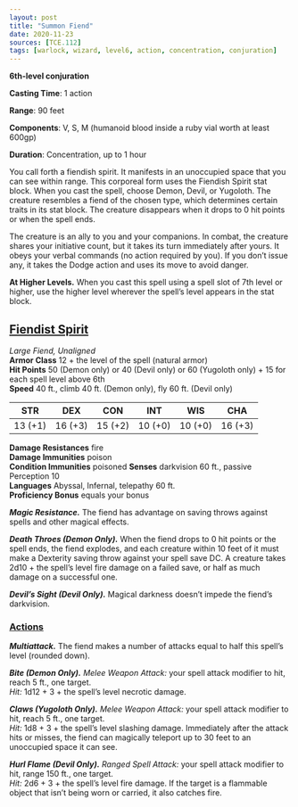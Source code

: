 ```yaml
---
layout: post
title: "Summon Fiend"
date: 2020-11-23
sources: [TCE.112]
tags: [warlock, wizard, level6, action, concentration, conjuration]
---
```


**6th-level conjuration**

**Casting Time**: 1 action

**Range**: 90 feet

**Components**: V, S, M (humanoid blood inside a ruby vial worth at least 600gp)

**Duration**: Concentration, up to 1 hour

You call forth a fiendish spirit. It manifests in an unoccupied space that you can see within range. This corporeal form uses the Fiendish Spirit stat block. When you cast the spell, choose Demon, Devil, or Yugoloth. The creature resembles a fiend of the chosen type, which determines certain traits in its stat block. The creature disappears when it drops to 0 hit points or when the spell ends.

The creature is an ally to you and your companions. In combat, the creature shares your initiative count, but it takes its turn immediately after yours. It obeys your verbal commands (no action required by you). If you don’t issue any, it takes the Dodge action and uses its move to avoid danger.

**At Higher Levels.** When you cast this spell using a spell slot of 7th level or higher, use the higher level wherever the spell’s level appears in the stat block.

## <u>Fiendist Spirit</u>

*Large Fiend, Unaligned*  
**Armor Class** 12 + the level of the spell (natural armor)  
**Hit Points** 50 (Demon only) or 40 (Devil only) or 60 (Yugoloth only) + 15 for each spell level above 6th  
**Speed** 40 ft., climb 40 ft. (Demon only), fly 60 ft. (Devil only)

| STR   | DEX   | CON   | INT   | WIS   | CHA   |
|:-----:|:-----:|:-----:|:-----:|:-----:|:-----:|
|13 (+1)|16 (+3)|15 (+2)|10 (+0)|10 (+0)|16 (+3)|

**Damage Resistances** fire  
**Damage Immunities** poison  
**Condition Immunities** poisoned
**Senses** darkvision 60 ft., passive Perception 10  
**Languages** Abyssal, Infernal, telepathy 60 ft.  
**Proficiency Bonus** equals your bonus

***Magic Resistance.*** The fiend has advantage on saving throws against spells and other magical effects.

***Death Throes (Demon Only).*** When the fiend drops to 0 hit points or the spell ends, the fiend explodes, and each creature within 10 feet of it must make a Dexterity saving throw against your spell save DC. A creature takes 2d10 + the spell’s level fire damage on a failed save, or half as much damage on a successful one.

***Devil’s Sight (Devil Only).*** Magical darkness doesn’t impede the fiend’s darkvision.

### <u>Actions</u>
***Multiattack.*** The fiend makes a number of attacks equal to half this spell’s level (rounded down).

***Bite (Demon Only).*** *Melee Weapon Attack:* your spell attack modifier to hit, reach 5 ft., one target.  
*Hit:* 1d12 + 3 + the spell’s level necrotic damage.

***Claws (Yugoloth Only).*** *Melee Weapon Attack:* your spell attack modifier to hit, reach 5 ft., one target.  
*Hit:* 1d8 + 3 + the spell’s level slashing damage. Immediately after the attack hits or misses, the fiend can magically teleport up to 30 feet to an unoccupied space it can see.

***Hurl Flame (Devil Only).*** *Ranged Spell Attack:* your spell attack modifier to hit, range 150 ft., one target.  
*Hit:* 2d6 + 3 + the spell’s level fire damage. If the target is a flammable object that isn’t being worn or carried, it also catches fire.
